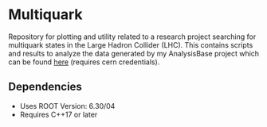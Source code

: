 # Multiquark
Repository for plotting and utility related to a research project searching for
multiquark states in the Large Hadron Collider (LHC). This contains scripts and
results to analyze the data generated by my AnalysisBase project which can be 
found [here](https://gitlab.cern.ch/slavoie/MyAnalysis)  (requires cern 
credentials).

## Dependencies
 - Uses ROOT Version: 6.30/04
 - Requires C++17 or later
